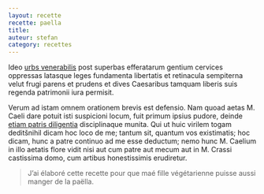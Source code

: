 ```yaml
---
layout: recette
recette: paella
title: 
auteur: stefan
category: recettes
---
```


<p>Ideo <a href="#">urbs venerabilis</a> post superbas efferatarum gentium cervices oppressas latasque leges fundamenta libertatis et retinacula sempiterna velut frugi parens et prudens et dives Caesaribus tamquam liberis suis regenda patrimonii iura permisit.</p>
<p>Verum ad istam omnem orationem brevis est defensio. Nam quoad aetas M. Caeli dare potuit isti suspicioni locum, fuit primum ipsius pudore, deinde <a href="#">etiam patris diligentia</a> disciplinaque munita. Qui ut huic virilem togam deditšnihil dicam hoc loco de me; tantum sit, quantum vos existimatis; hoc dicam, hunc a patre continuo ad me esse deductum; nemo hunc M. Caelium in illo aetatis flore vidit nisi aut cum patre aut mecum aut in M. Crassi castissima domo, cum artibus honestissimis erudiretur.</p>

<blockquote>
	<div class="block-line"></div>
	J’ai élaboré cette recette pour que maé fille végétarienne puisse aussi manger de la paëlla.
	<div class="block-line"></div>
</blockquote>